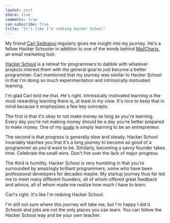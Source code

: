 ```yaml
---
layout: post
share: true
comments: true
can-subscribe: true
title: "It's like I'm redoing Hacker School"
---
```


My friend <a href="https://twitter.com/CarlSednaoui" target="_blank">Carl Sednaoui</a> regularly gives me insight into my journey.  He's a fellow Hacker Schooler in addition to one of the minds behind <a href="http://www.mailcharts.com/" target="_blank">MailCharts</a>, an email marketing tool.

<a href="https://www.hackerschool.com/" target="_blank">Hacker School</a> is a retreat for programmers to dabble with whatever projects interest them with the general goal to just become a better programmer.  Carl mentioned that my journey was similar to Hacker School in that I'm doing so much experimentation and intrinsically motivated learning.

I'm glad Carl told me that.  He's right.  Intrinsically motivated learning is the most rewarding learning there is, at least in my view.  It's nice to keep that in mind because it emphasizes a few key concepts.

The first is that it's okay to not make money as long as you're learning.  Every day you're not making money should be a day you're better prepared to make money.  One of my <a href="http://www.dillonforrest.com/startup/my-criteria-for-success/" target="_blank">goals</a> is simply learning to be an entrepreneur.

The second is that progress is generally slow and steady.  Hacker School invariably teaches you that it's a long journey to become as good of a programmer as you'd want to be.  Similarly, becoming a savvy founder takes time.  Celebrate the small wins.  Don't fret over the lack of major progress.

The third is humility.  Hacker School is very humbling in that you're surrounded by amazingly brilliant programmers, some who have been professional developers for decades maybe.  My startup journey thus far led me to meet many different founders, all of whom offered great feedback and advice, all of whom made me realize how much I have to learn.

Carl's right.  It's like I'm redoing Hacker School.

I'm still not sure where this journey will take me, but I'm happy I did it.  Schools and jobs are not the only places you can learn.  You can follow the Hacker School way and be your own teacher.
